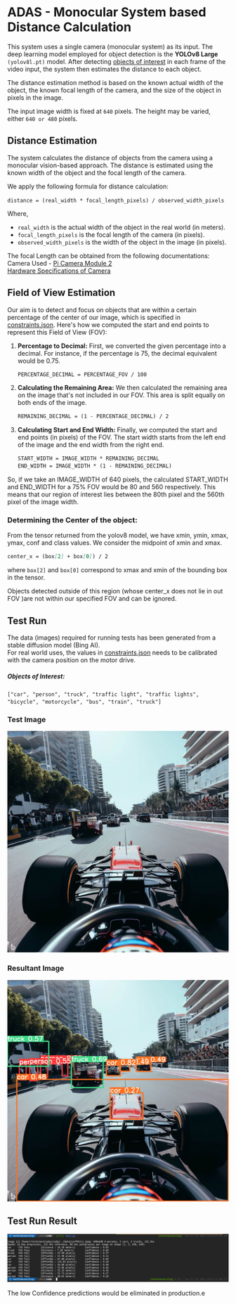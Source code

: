 # ADAS - Monocular System based Distance Calculation

This system uses a single camera (monocular system) as its input. The deep learning model employed for object detection is the **YOLOv8 Large** `(yolov8l.pt)` model. After detecting [objects of interest](#objects-of-interest) in each frame of the video input, the system then estimates the distance to each object.

The distance estimation method is based on the known actual width of the object, the known focal length of the camera, and the size of the object in pixels in the image.

The input image width is fixed at `640` pixels. The height may be varied, either `640 or 480` pixels.

## Distance Estimation

The system calculates the distance of objects from the camera using a monocular vision-based approach. The distance is estimated using the known width of the object and the focal length of the camera. 

We apply the following formula for distance calculation:

`distance = (real_width * focal_length_pixels) / observed_width_pixels`

Where,

- `real_width` is the actual width of the object in the real world (in meters).
- `focal_length_pixels` is the focal length of the camera (in pixels).
- `observed_width_pixels` is the width of the object in the image (in pixels).

The focal Length can be obtained from the following documentations:  
Camera Used - [Pi Camera Module 2]()  
[Hardware Specifications of Camera](https://www.raspberrypi.com/documentation/accessories/camera.html#hardware-specification)



## Field of View Estimation

Our aim is to detect and focus on objects that are within a certain percentage of the center of our image, which is specified in [constraints.json](/monocular-distance-estimation/code/constraints.json). Here's how we computed the start and end points to represent this Field of View (FOV):

1. **Percentage to Decimal:** First, we converted the given percentage into a decimal. For instance, if the percentage is 75, the decimal equivalent would be 0.75.

    ```md
    PERCENTAGE_DECIMAL = PERCENTAGE_FOV / 100
    ```

2. **Calculating the Remaining Area:** We then calculated the remaining area on the image that's not included in our FOV. This area is split equally on both ends of the image. 

    ```md
    REMAINING_DECIMAL = (1 - PERCENTAGE_DECIMAL) / 2
    ```

3. **Calculating Start and End Width:** Finally, we computed the start and end points (in pixels) of the FOV. The start width starts from the left end of the image and the end width from the right end.

    ```md
    START_WIDTH = IMAGE_WIDTH * REMAINING_DECIMAL
    END_WIDTH = IMAGE_WIDTH * (1 - REMAINING_DECIMAL)
    ```

So, if we take an IMAGE_WIDTH of 640 pixels, the calculated START_WIDTH and END_WIDTH for a 75% FOV would be 80 and 560 respectively. This means that our region of interest lies between the 80th pixel and the 560th pixel of the image width.

### Determining the Center of the object:
From the tensor returned from the yolov8 model, we have xmin, ymin, xmax, ymax, conf and class values. We consider the midpoint of xmin and xmax.

```md
center_x = (box[2] + box[0]) / 2
```

where `box[2]` and `box[0]` correspond to xmax and xmin of the bounding box in the tensor.

Objects detected outside of this region (whose center_x does not lie in out FOV )are not within our specified FOV and can be ignored.


## Test Run

The data (images) required for running tests has been generated from a stable diffusion model (Bing AI).  
For real world uses, the values in [constraints.json](./code/constraints.json) needs to be calibrated with the camera position on the motor drive.  

##### Objects of Interest:
`["car", "person", "truck", "traffic light", "traffic lights", "bicycle", "motorcycle", "bus", "train", "truck"]`

### Test Image
![Test Image](/monocular-distance-estimation/data/carPOV/c1.jpeg)

### Resultant Image
![Resultant Image](/monocular-distance-estimation/tests/runs/detect/predict/c1.jpeg)

## Test Run Result
![Results of Test Run](/monocular-distance-estimation/public/test_run1_OP.png)


The low Confidence predictions would be eliminated in production.e